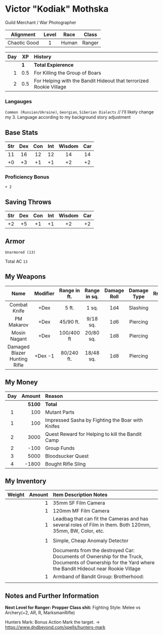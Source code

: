 # Victor "Kodiak" Mothska
Guild Merchant / War Photographer

| Alignment     | Level   | Race  | Class
|:---:          |:---:    |:---:  |:---:
Chaotic Good    |    1    | Human | Ranger

Day | XP | History
---:|----|:-------
||**1** | **Total Expierence**
1|    0.5 | For Killing the Group of Boars 
2|    0.5 | For Helping with the Bandit Hideout that terrorized Rookie Village


### Langauges
`Common (Russian/Ukraine)`, `Georgian`, `Siberian Dialects`
// I'll likely change my 3. Language according to my background story adjustment


## Base Stats
| Str | Dex | Con | Int | Wisdom | Car |
|:---:|:---:|:---:|:---:|:---:|:---:|
| 11  | 16  | 12  | 12  | 14  | 14  |
| +0  | +3  | +1  | +1  | +2  | +2  |

### Proficiency Bonus 
`+ 2`

## Saving Throws
| Str | Dex | Con | Int | Wisdom | Car |
|:---:|:---:|:---:|:---:|:---:|:---:|
| +2  | +5  | +1  | +1  | +2  | +2  |

## Armor
`Unarmored (13)`

Total AC `13`


## My Weapons
| Name                          | Modifier  | Range in ft.  | Range in sq.  | Damage Roll   | Damage Type   | Rnds/Mag      |  Spare Ammo    | Type      | Notes     |
|:-:                            |:-:        |:-:            |:-:            |:-:            |:-:            |:-:            | ---            | :-:       |:-:        |
|Combat Knife                   | +Dex      | 5 ft.         | 1 sq.         | 1d4           | Slashing      | ∞             |  ∞             | Dagger    |           |
|PM Makarov                     | +Dex      | 45/90 ft.     | 9/18  sq.     | 1d6           | Piercing      | 8 Rnd         |  2 Mags        | Secondary |           |
|Mosin Nagant                   | +Dex      | 100/400 ft    | 20/80 sq.     | 1d8           | Piercing      | 5 Rnd         |  x Rnds        | AR        | new Toy :] |
|Damaged Blazer Hunting Rifle   | +Dex -1   | 80/240 ft.    | 18/48 sq.     |1d8            | Piercing      | 1 Rnd         |  13 Rnd        | AR        |Got Damaged, Gave it to Zarkk   |           


## My Money

| Day | Amount      | Reason               
|:---:|---:         |:---                  
|     | **5100**     | **Total**          
| 1   | 100         | Mutant Parts          
| 1   | 100         | Impressed Sasha by Fighting the Boar with Knifes       
| 2   | 3000        | Quest Reward for Helping to kill the Bandit Camp
| 2   | -100        | Group Funds
| 3   | 5000        | Bloodsucker Quest
| 4   | -1800       | Bought Rifle Sling



## My Inventory

| Weight | Amount   | Item Description Notes
|-------:|-------:  |:----------------------
|        |        1 |  35mm SF Film Camera
|        |        1 | 120mm MF Film Camera
|        |        1 | Leadbag that can fit the Cameras and has several roles of Film in them. Both 120mm, 35mm, BW, Color, etc.
|        |          | 
|        |        1 | Simple, Cheap Anomaly Detector
|        |          | 
|        |          | Documents from the destroyed Car: Documents of Ownership for the Truck, Documents of Ownership for the Yard where the Bandit Hideout near Rookie Village
|        |        1 | Armband of Bandit Group: Brotherhood: 
|        |          | 





## Notes and Further Information

**Next Level for Ranger: Propper Class shit:**
Fighting Style: Melee vs Archery(+2, AR, R, MarksmanRifle)

Hunters Mark:
Bonus Action Mark the target. -> 
https://www.dndbeyond.com/spells/hunters-mark
